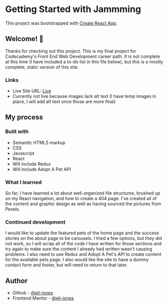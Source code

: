 # Getting Started with Jammming

This project was bootstrapped with [Create React App](https://github.com/facebook/create-react-app).

## Welcome! 👋

Thanks for checking out this project. This is my final project for Codecademy's Front End Web Development career path. It is not complete at this time (I have included a to-do list in this file below), but this is a mostly complete, static version of this site.

### Links

- Live Site URL: [Live](https://eli-jones-bhr.netlify.app/)
- Currently not live because images lack alt text (I have temp images in place, I will add alt text once those are more final)

## My process

### Built with

- Semantic HTML5 markup
- CSS
- Javascript
- React
- Will include Redux
- Will include Adopt A Pet API

### What I learned

So far, I have learned a lot about well-organized file structures, brushed up on my React navigation, and how to create a 404 page. I've created all of the content and graphic design as well as having sourced the pictures from Pexels.

### Continued development
I would like to update the featured pets of the home page and the success stories on the about page to be carousels. I tried a few options, but they did not work, so I will scrap all of the code I have written for those sections and try again to make sure the content I already had written wasn't causing problems. I also need to use Redux and Adopt A Pet's API to create content for the available pets page. I also would like the site to have a dummy contact form and footer, but will need to return to that later.

## Author

- Github - [@eli-jones](https://github.com/eli-jones)
- Frontend Mentor - [@eli-jones](https://www.frontendmentor.io/profile/eli-jones)
